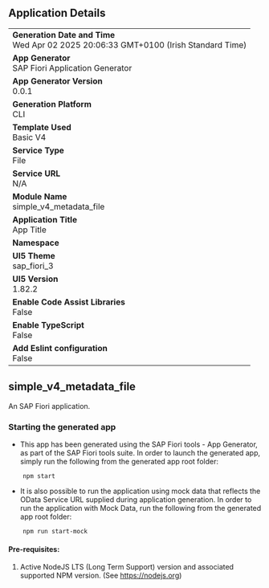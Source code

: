 ## Application Details
|               |
| ------------- |
|**Generation Date and Time**<br>Wed Apr 02 2025 20:06:33 GMT+0100 (Irish Standard Time)|
|**App Generator**<br>SAP Fiori Application Generator|
|**App Generator Version**<br>0.0.1|
|**Generation Platform**<br>CLI|
|**Template Used**<br>Basic V4|
|**Service Type**<br>File|
|**Service URL**<br>N/A|
|**Module Name**<br>simple_v4_metadata_file|
|**Application Title**<br>App Title|
|**Namespace**<br>|
|**UI5 Theme**<br>sap_fiori_3|
|**UI5 Version**<br>1.82.2|
|**Enable Code Assist Libraries**<br>False|
|**Enable TypeScript**<br>False|
|**Add Eslint configuration**<br>False|

## simple_v4_metadata_file

An SAP Fiori application.

### Starting the generated app

-   This app has been generated using the SAP Fiori tools - App Generator, as part of the SAP Fiori tools suite.  In order to launch the generated app, simply run the following from the generated app root folder:

```
    npm start
```

- It is also possible to run the application using mock data that reflects the OData Service URL supplied during application generation.  In order to run the application with Mock Data, run the following from the generated app root folder:

```
    npm run start-mock
```

#### Pre-requisites:

1. Active NodeJS LTS (Long Term Support) version and associated supported NPM version.  (See https://nodejs.org)


